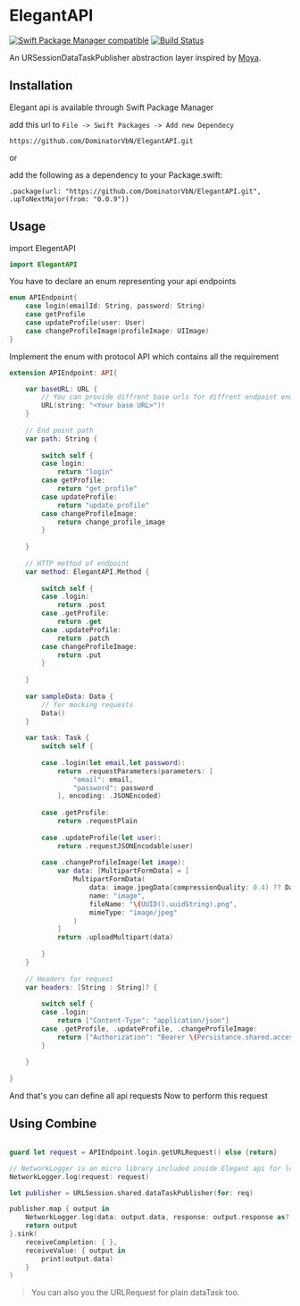 # ElegantAPI

[![Swift Package Manager compatible](https://img.shields.io/badge/Swift%20Package%20Manager-compatible-brightgreen.svg)](https://github.com/apple/swift-package-manager)
[![Build Status](https://travis-ci.com/DominatorVbN/ElegantAPI.svg?branch=master)](https://travis-ci.com/DominatorVbN/ElegantAPI)

An URSessionDataTaskPublisher abstraction layer inspired by [Moya](https://github.com/Moya/Moya).

## Installation

Elegant api is available through Swift Package Manager

add this url to `File -> Swift Packages -> Add new Dependecy`

```
https://github.com/DominatorVbN/ElegantAPI.git
```

or

add the following as a dependency to your Package.swift:
```
.package(url: "https://github.com/DominatorVbN/ElegantAPI.git", .upToNextMajor(from: "0.0.9"))
```

## Usage

import ElegentAPI

``` swift
import ElegantAPI
```

You have to declare an enum representing your api endpoints

``` swift
enum APIEndpoint{
    case login(emailId: String, password: String)
    case getProfile
    case updateProfile(user: User)
    case changeProfileImage(profileImage: UIImage)
}
```

Implement the enum with protocol API which contains all the requirement 

``` swift
extension APIEndpoint: API{

    var baseURL: URL {
        // You can provide diffrent base urls for diffrent endpoint enum cases
        URL(string: "<Your base URL>")!
    }
    
    // End point path
    var path: String {
    
        switch self {
        case login:
            return "login"
        case getProfile:
            return "get_profile"
        case updateProfile:
            return "update_profile"
        case changeProfileImage:
            return change_profile_image
        }
        
    }
    
    // HTTP method of endpoint
    var method: ElegantAPI.Method {
    
        switch self {
        case .login:
            return .post
        case .getProfile:
            return .get
        case .updateProfile:
            return .patch
        case changeProfileImage:
            return .put
        }
        
    }
    
    var sampleData: Data {
        // for mocking requests
        Data()
    }
    
    var task: Task {
        switch self {
        
        case .login(let email,let password):
            return .requestParameters(parameters: [
                "email": email,
                "password": password
            ], encoding: .JSONEncoded)
            
        case .getProfile:
            return .requestPlain
            
        case .updateProfile(let user):
            return .requestJSONEncodable(user)
            
        case .changeProfileImage(let image):
            var data: [MultipartFormData] = [
                MultipartFormData(
                    data: image.jpegData(compressionQuality: 0.4) ?? Data(),
                    name: "image",
                    fileName: "\(UUID().uuidString).png",
                    mimeType: "image/jpeg"
                )
            ]
            return .uploadMultipart(data)
            
        }
    }
    
    // Headers for request
    var headers: [String : String]? {
    
        switch self {
        case .login:
            return ["Content-Type": "application/json"]
        case .getProfile, .updateProfile, .changeProfileImage:
            return ["Authorization": "Bearer \(Persistance.shared.accessKey)"]
        }
        
    }
    
}

```
And that's you can define all api requests
Now to perform this request

## Using Combine
``` swift

guard let request = APIEndpoint.login.getURLRequest() else {return}

// NetworkLogger is an micro library included inside Elegant api for logging network response and requests
NetworkLogger.log(request: request)

let publisher = URLSession.shared.dataTaskPublisher(for: req)

publisher.map { output in
    NetworkLogger.log(data: output.data, response: output.response as? HTTPURLResponse, error: nil)
    return output
}.sink(
    receiveCompletion: { },
    receiveValue: { output in
        print(output.data)
    }
)

```

> You can also you the URLRequest for plain dataTask too.

